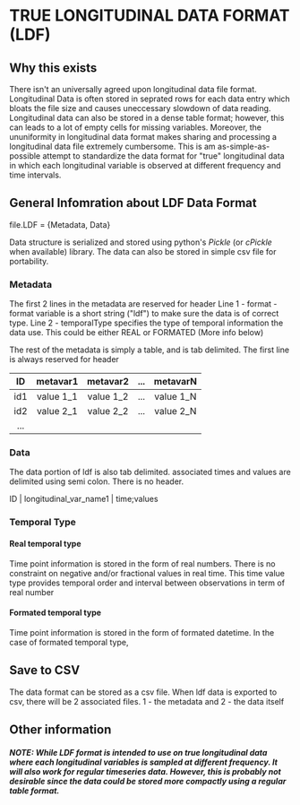 # TRUE LONGITUDINAL DATA FORMAT (LDF)

## Why this exists
There isn't an universally agreed upon longitudinal data file format. Longitudinal Data is often stored in seprated rows for each data entry which bloats the file size and causes uneccessary slowdown of data reading. Longitudinal data can also be stored in a dense table format; however, this can leads to a lot of empty cells for missing variables. Moreover, the ununiformity in longitudinal data format makes sharing and processing a longitudinal data file extremely cumbersome. This is am as-simple-as-possible attempt to standardize the data format for "true" longitudinal data in which each longitudinal variable is observed at different frequency and time intervals.

## General Infomration about LDF Data Format
file.LDF = {Metadata, Data}

Data structure is serialized and stored using python's _Pickle_ (or _cPickle_ when available) library. The data can also be stored in simple csv file for portability.

### Metadata
The first 2 lines in the metadata are reserved for header
Line 1 - format - format variable is a short string ("ldf") to make sure the data is of correct type.
Line 2 - temporalType specifies the type of temporal information the data use. This could be either REAL or FORMATED (More info below)

The rest of the metadata is simply a table, and is tab delimited. The first line is always reserved for header

| ID |  metavar1  |  metavar2  |  ... | metavarN |
|:---:|:----------:|:----------:|:----:|:--------:|
| id1 | value 1_1 | value 1_2 | ... | value 1_N |
| id2 | value 2_1 | value 2_2 | ... | value 2_N |
|... |||||

### Data
The data portion of ldf is also tab delimited. associated times and values are delimited using semi colon. There is no header.

ID | longitudinal_var_name1 | time;values

### Temporal Type
#### Real temporal type
Time point information is stored in the form of real numbers. There is no constraint on negative and/or fractional values in real time. This time value type provides temporal order and interval between observations in term of real  number

#### Formated temporal type
Time point information is stored in the form of formated datetime. In the case of formated temporal type,  

## Save to CSV

The data format can be stored as a csv file. When ldf data is exported to csv, there will be 2 associated files. 1 - the metadata and 2 - the data itself

## Other information
##### NOTE: While LDF format is intended to use on true longitudinal data where each longitudinal variables is sampled at different frequency. It will also work for regular timeseries data. However, this is probably not desirable since the data could be stored more compactly  using a regular table format.
